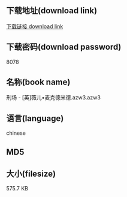 ## 下载地址(download link)
[下载链接 download link](https://voluble-croquembouche-d321dc.netlify.app/?s=%E5%88%91%E5%9C%BA+-+%5B%E8%8B%B1%5D%E8%96%87%E5%84%BF%E2%80%A2%E9%BA%A6%E5%85%8B%E5%BE%B7%E7%B1%B3%E5%BE%B7.azw3)

## 下载密码(download password)
8078

## 名称(book name)
刑场 - [英]薇儿•麦克德米德.azw3.azw3

## 语言(language)
chinese

## MD5


## 大小(filesize)
575.7 KB
